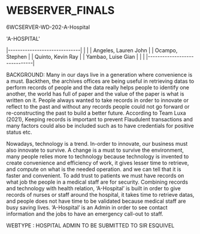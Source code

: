 # WEBSERVER_FINALS

6WCSERVER-WD-202-A-Hospital

'A-HOSPITAL'

|------------------------------|
|                              |
|     Angeles, Lauren John     |
|     Ocampo, Stephen          |
|     Quinto, Kevin Ray        |
|     Yambao, Luise Gian       |
|                              |
|------------------------------|


BACKGROUND:
Many in our days live in a generation where convenience is a must. Backthen, the
archives offices are being useful in retrieving datas to perform records of people and the data
really helps people to identify one another, the world has full of paper and the value of the
paper is what is written on it. People always wanted to take records in order to innovate or
reflect to the past and without any records people could not go forward or re-constructing the
past to build a better future. According to Team Luxa (2021), Keeping records is important to
prevent Flaudulent transactions and many factors could also be included such as to have
credentials for positive status etc.

Nowadays, technology is a trend. In-order to innovate, our business must also
innovate to survive. A change is a must to survive the environment, many people relies more
to technology because technology is invented to create convenience and efficiency of work, it
gives lesser time to retrieve, and compute on what is the needed operation. and we can tell
that it is faster and convenient. To add trust to patients we must have records on what job the
people in a medical staff are for security.
Combining records and technology with health relation, ‘A-Hospital’ is built in order
to give records of nurses or staff around the hospital, it takes time to retrieve datas, and
people does not have time to be validated because medical staff are busy saving lives.
‘A-Hospital’ is an Admin in order to see contact information and the jobs to have an
emergency call-out to staff.


WEBTYPE : HOSPITAL ADMIN TO BE SUBMITTED TO SIR ESQUIVEL
